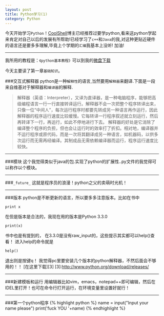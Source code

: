 ```yaml
---
layout: post
title: Python学习(1)
category: Python
---
```


今天开始学习`Python`！[CoolShell][1]博主已经推荐过要学python,看来这python学起来肯定对自己以后的发展有所帮助!已经学习了`c++`和`Java`的我,对这种更贴近硬件的语言还是要多多理解,毕竟上个学期的`汇编`我基本上没听!
加油!

***

我所用的教程是：`《python基本教程》`可以到我的[微盘下载][2]

今天主要读了第一章`基础知识`。

###交互式解释器
python是一种`解释性`的语言,当然要用`解释器`来翻译.下面是一段来自维基对于解释器和`编译器`的解释.

>解释器（英语：Interpreter），又译为直译器，是一种电脑程序，能够把高级编程语言一行一行直接转译运行。解释器不会一次把整个程序转译出来，只像一位“中间人”，每次运行程序时都要先转成另一种语言再作运行，因此解释器的程序运行速度比较缓慢。它每转译一行程序叙述就立刻运行，然后再转译下一行，再运行，如此不停地进行下去。
>解释器的好处是它消除了编译整个程序的负担，但也会让运行时的效率打了折扣。相对地，编译器并不运行程序或原代码，而是一次将其翻译成另一种语言，如机器码，以供多次运行而无需再经编译。其制成品无需依赖编译器而运行，程序运行速度比较快。

***
###模块
这个我觉得类似于java的包.实现了python的扩展性..py文件的我觉得可以称作以个模块。

***
###`_future_`
这就是程序员的浪漫！python之父的卖萌时光机！

***
###版本
python是不断更新的语言，所以要多多注意版本。比如在书中

    print x

在但是版本是合法的，我现在用的版本是Python 3.3.0

    print(x)

书中也是有提到的，
在3.3.0是没有raw_input的，这些提示其实都可以help()查看！
进入help的命令就是

    help()

退出则是按键q！
我觉得pc里要安装几个版本的python解释器，不然后面会不够用的！！
[在这里下载][3]
[3]:http://www.python.org/download/releases/

***
###新建模板和运行
用编辑器比如vim，emacs，notepad++即可编辑，然后在IDEL里打开！也可在命令行打开运行，在环境变量里设置好就行！

***

###第一个python程序
{% highlight python %}
name = input("Input your name please")
print('fuck YOU '+name)
{% endhighlight %}


[1]:http://coolshell.cn/
[2]:http://vdisk.weibo.com/s/p0kjc
